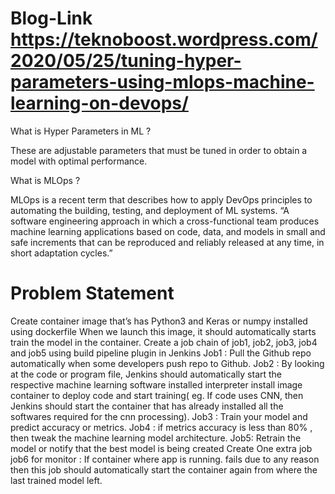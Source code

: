 # Blog-Link  https://teknoboost.wordpress.com/2020/05/25/tuning-hyper-parameters-using-mlops-machine-learning-on-devops/

What is Hyper Parameters in ML ?

These are adjustable parameters that must be tuned in order to obtain a model with optimal performance.

What is MLOps ?

MLOps is a recent term that describes how to apply DevOps principles to automating the building, testing, and deployment of ML systems.
“A software engineering approach in which a cross-functional team produces machine learning applications based on code, data, and models in small and safe increments that can be reproduced and reliably released at any time, in short adaptation cycles.”


# Problem Statement

Create container image that’s has Python3 and Keras or numpy installed using dockerfile
When we launch this image, it should automatically starts train the model in the container.
Create a job chain of job1, job2, job3, job4 and job5 using build pipeline plugin in Jenkins
Job1 : Pull the Github repo automatically when some developers push repo to Github.
Job2 : By looking at the code or program file, Jenkins should automatically start the respective machine learning software installed interpreter install image container to deploy code and start training( eg. If code uses CNN, then Jenkins should start the container that has already installed all the softwares required for the cnn processing).
Job3 : Train your model and predict accuracy or metrics.
Job4 : if metrics accuracy is less than 80% , then tweak the machine learning model architecture.
Job5: Retrain the model or notify that the best model is being created
Create One extra job job6 for monitor : If container where app is running. fails due to any reason then this job should automatically start the container again from where the last trained model left.
